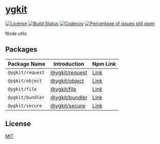 # [ygkit](https://github.com/yugasun/ygkit)

[![License](https://img.shields.io/badge/license-MIT-blue.svg)](https://github.com/yugasun/ygkit/blob/master/LICENSE)
[![Build Status](https://github.com/yugasun/ygkit/workflows/Release/badge.svg?branch=master)](https://github.com/yugasun/ygkit/actions?query=workflow:Release+branch:master)
[![Codecov](https://img.shields.io/codecov/c/github/yugasun/ygkit/coverage.svg?style=flat-square)](https://codecov.io/gh/yugasun/ygkit/)
[![Percentage of issues still open](http://isitmaintained.com/badge/open/yugasun/ygkit.svg)](http://isitmaintained.com/project/yugasun/ygkit 'Percentage of issues still open')

Node utils

## Packages

| Package Name     | Introduction                                   | Npm Link                                             |
| ---------------- | ---------------------------------------------- | ---------------------------------------------------- |
| `@ygkit/request` | [@ygkit/request](./packages/request/README.md) | [Link](https://www.npmjs.com/package/@ygkit/request) |
| `@ygkit/object`  | [@ygkit/object](./packages/object/README.md)   | [Link](https://www.npmjs.com/package/@ygkit/object)  |
| `@ygkit/file`    | [@ygkit/file](./packages/file/README.md)       | [Link](https://www.npmjs.com/package/@ygkit/file)    |
| `@ygkit/bundler` | [@ygkit/bundler](./packages/bundler/README.md) | [Link](https://www.npmjs.com/package/@ygkit/bundler) |
| `@ygkit/secure`  | [@ygkit/secure](./packages/secure/README.md)   | [Link](https://www.npmjs.com/package/@ygkit/secure)  |

## License

[MIT](./LICENSE)
